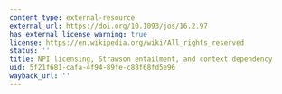 ```yaml
---
content_type: external-resource
external_url: https://doi.org/10.1093/jos/16.2.97
has_external_license_warning: true
license: https://en.wikipedia.org/wiki/All_rights_reserved
status: ''
title: NPI licensing, Strawson entailment, and context dependency
uid: 5f21f681-cafa-4f94-89fe-c88f68fd5e96
wayback_url: ''
---
```

